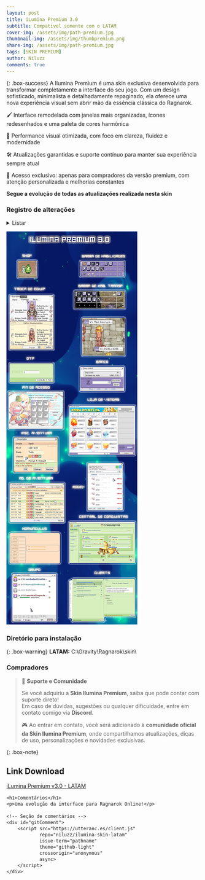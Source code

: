 ```yaml
---
layout: post
title: iLumina Premium 3.0
subtitle: Compativel somente com o LATAM
cover-img: /assets/img/path-premium.jpg
thumbnail-img: /assets/img/thumbpremium.png
share-img: /assets/img/path-premium.jpg
tags: [SKIN PREMIUM]
author: Niluzz
comments: true
---
```


{: .box-success}
A Ilumina Premium é uma skin exclusiva desenvolvida para transformar completamente a interface do seu jogo. Com um design sofisticado, minimalista e detalhadamente repaginado, ela oferece uma nova experiência visual sem abrir mão da essência clássica do Ragnarok.

🖌️ Interface remodelada com janelas mais organizadas, ícones redesenhados e uma paleta de cores harmônica

🚀 Performance visual otimizada, com foco em clareza, fluidez e modernidade

🛠️ Atualizações garantidas e suporte contínuo para manter sua experiência sempre atual

💎 Acesso exclusivo: apenas para compradores da versão premium, com atenção personalizada e melhorias constantes

**Segue a evolução de todas as atualizações realizada nesta skin**
### Registro de alterações
<details markdown="1">
<summary>Listar</summary>
**05/07/2025**

- Diversas melhorias correções visuais

- Alteração do ícone da loja (Shop)

- Modificação na interface das abas de nova mensagem e resposta do Rodex

- Adicionado novo botão para expansão de opções na nova interface (UI)

- Melhorias na interface da Agência de Aventura / Homúnculo

- Novos ícones de status para grupos (online e offline)

- Realizado melhorias visuais compatíveis com o LATAM

- Refinamentos nas abas de armazém,banco, troca de equipamentos, aba de navegação

- Novo ícone para mudança de nível e quest

- Melhorias visuais nas abas "Lista de Quests" e "Equipamentos"

- Interface modificada Rodex

- Novos ícones de status para membros do grupo (online/offline)

- Nova barra de Habilidades

- Novos botões

- Refinamentos na aba de chat, aberto e fechado



</details>


![descritivo](https://github.com/niluzz/ilumina-skin-latam/raw/main/assets/img/Ilumina-hot-complet.png)

### Diretório para instalação

{: .box-warning}
**LATAM:** C:\Gravity\Ragnarok\skin\

### Compradores

> 💬 **Suporte e Comunidade**  
>  
> Se você adquiriu a **Skin Ilumina Premium**, saiba que pode contar com suporte direto!  
> Em caso de dúvidas, sugestões ou qualquer dificuldade, entre em contato comigo via **Discord**.  
>  
> 🎮 Ao entrar em contato, você será adicionado à **comunidade oficial da Skin Ilumina Premium**, onde compartilhamos atualizações, dicas de uso, personalizações e novidades exclusivas.  
>  
{: .box-note}



## Link Download

[iLumina Premium v3.0 - LATAM](https://go.hotmart.com/K100657487C)


<html lang="pt-BR">
<head>
    <meta charset="UTF-8">
    <title>iLuminaX Skin</title>
</head>
<body>

    <h1>Comentários</h1>
    <p>Uma evolução da interface para Ragnarok Online!</p>

    <!-- Seção de comentários -->
    <div id="gitComment">
        <script src="https://utteranc.es/client.js"
                repo="niluzz/ilumina-skin-latam"
                issue-term="pathname"
                theme="github-light"
                crossorigin="anonymous"
                async>
        </script>
    </div>

</body>
</html>